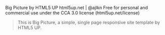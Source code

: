 Big Picture by HTML5 UP
html5up.net | @ajlkn
Free for personal and commercial use under the CCA 3.0 license (html5up.net/license)

> This is Big Picture, a simple, single page responsive site template by HTML5 UP.

